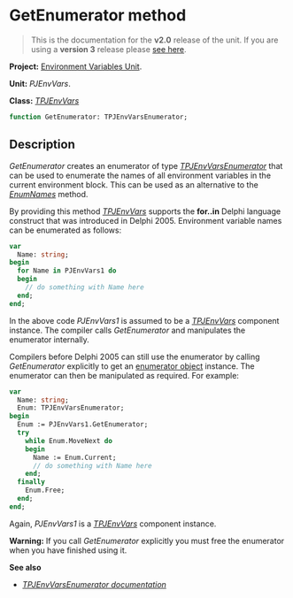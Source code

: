 # GetEnumerator method #

> This is the documentation for the **v2.0** release of the unit. If you are using a **version 3** release please [see here](http://wiki.delphidabbler.com/index.php/Docs/TPJEnvVarsGetEnumerator).

**Project:** [Environment Variables Unit](EnvironmentVariablesUnit.md).

**Unit:** _PJEnvVars_.

**Class:** _[TPJEnvVars](TPJEnvVars.md)_

```pascal
function GetEnumerator: TPJEnvVarsEnumerator;
```

## Description ##

_GetEnumerator_ creates an enumerator of type _[TPJEnvVarsEnumerator](TPJEnvVarsEnumerator.md)_ that can be used to enumerate the names of all environment variables in the current environment block. This can be used as an alternative to the _[EnumNames](TPJEnvVarsEnumNames.md)_ method.

By providing this method _[TPJEnvVars](TPJEnvVars.md)_ supports the <strong>for..in</strong> Delphi language construct that was introduced in Delphi 2005. Environment variable names can be enumerated as follows:

```pascal
var
  Name: string;
begin
  for Name in PJEnvVars1 do
  begin
    // do something with Name here
  end;
end;
```

In the above code _PJEnvVars1_ is assumed to be a _[TPJEnvVars](TPJEnvVars.md)_ component instance. The compiler calls _GetEnumerator_ and manipulates the enumerator internally.

Compilers before Delphi 2005 can still use the enumerator by calling
_GetEnumerator_ explicitly to get an [enumerator object](TPJEnvVarsEnumerator.md) instance. The enumerator can then be manipulated as required. For example:

```pascal
var
  Name: string;
  Enum: TPJEnvVarsEnumerator;
begin
  Enum := PJEnvVars1.GetEnumerator;
  try
    while Enum.MoveNext do
    begin
      Name := Enum.Current;
      // do something with Name here
    end;
  finally
    Enum.Free;
  end;
end;
```

Again, _PJEnvVars1_ is a _[TPJEnvVars](TPJEnvVars.md)_ component instance.

**Warning:** If you call _GetEnumerator_ explicitly you must free the enumerator when you have finished using it.

**See also**

  * _[TPJEnvVarsEnumerator documentation](TPJEnvVarsEnumerator.md)_